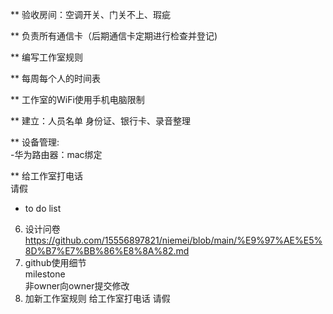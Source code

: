 ** 验收房间：空调开关、门关不上、瑕疵  

** 负责所有通信卡（后期通信卡定期进行检查并登记)  

** 编写工作室规则  

** 每周每个人的时间表  

** 工作室的WiFi使用手机电脑限制  

** 建立：人员名单 身份证、银行卡、录音整理  
  
** 设备管理:  
    -华为路由器：mac绑定  
    
** 给工作室打电话  
   请假  
 
* to do list 
  
6. 设计问卷  
   https://github.com/15556897821/niemei/blob/main/%E9%97%AE%E5%8D%B7%E7%BB%86%E8%8A%82.md
8. github使用细节  
  milestone  
  非owner向owner提交修改  
8. 加新工作室规则
   给工作室打电话
   请假


